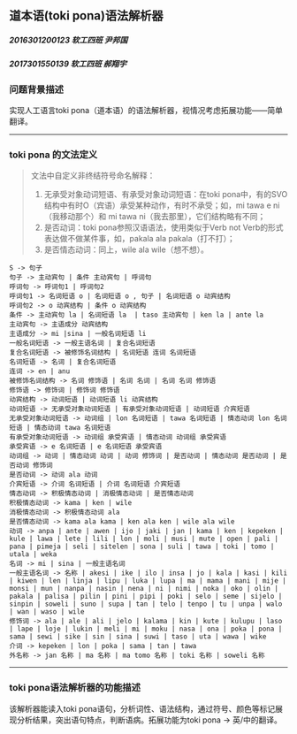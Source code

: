 ## 道本语(toki pona)语法解析器

##### 2016301200123 软工四班 尹邦国

##### 2017301550139 软工四班 郝翔宇

### 问题背景描述

实现人工语言toki pona（道本语）的语法解析器，视情况考虑拓展功能——简单翻译。

---

### toki pona 的文法定义

>文法中自定义非终结符号命名解释：
>
>1. 无承受对象动词短语、有承受对象动词短语：在toki pona中，有的SVO结构中有时O（宾语）承受某种动作，有时不承受；如，mi tawa e ni（我移动那个）和 mi tawa ni（我去那里），它们结构略有不同；
>2. 是否动词：toki pona参照汉语语法，使用类似于Verb not Verb的形式表达做不做某件事，如，pakala ala pakala（打不打）；
>3. 是否情态动词：同上，wile ala wile（想不想）。

```
S -> 句子
句子 -> 主动宾句 | 条件 主动宾句 | 呼词句
呼词句 -> 呼词句1 | 呼词句2
呼词句1 -> 名词短语 o | 名词短语 o , 句子 | 名词短语 o 动宾结构
呼词句2 -> o 动宾结构 | 条件 o 动宾结构
条件 -> 主动宾句 la | 名词短语 la  | taso 主动宾句 | ken la | ante la
主动宾句 -> 主语成分 动宾结构
主语成分 -> mi |sina | 一般名词短语 li
一般名词短语 -> 一般主语名词 | 复合名词短语
复合名词短语 -> 被修饰名词结构 | 名词短语 连词 名词短语
名词短语 -> 名词 | 复合名词短语
连词 -> en | anu
被修饰名词结构 -> 名词 修饰语 | 名词 名词 | 名词 名词 修饰语
修饰语 -> 修饰词 | 修饰词 修饰语
动宾结构 -> 动词短语 | 动词短语 li 动宾结构
动词短语 -> 无承受对象动词短语 | 有承受对象动词短语 | 动词短语 介宾短语
无承受对象动词短语 -> 动词组 | lon 名词短语 | tawa 名词短语 | 情态动词 lon 名词短语 | 情态动词 tawa 名词短语
有承受对象动词短语 -> 动词组 承受宾语 | 情态动词 动词组 承受宾语
承受宾语 -> e 名词短语 | e 名词短语 承受宾语
动词组 -> 动词 | 情态动词 动词 | 动词 修饰词 | 是否动词 | 情态动词 是否动词 | 是否动词 修饰词
是否动词 -> 动词 ala 动词
介宾短语 -> 介词 名词短语 | 介词 名词短语 介宾短语
情态动词 -> 积极情态动词 | 消极情态动词 | 是否情态动词
积极情态动词 -> kama | ken | wile
消极情态动词 -> 积极情态动词 ala
是否情态动词 -> kama ala kama | ken ala ken | wile ala wile
动词 -> anpa | ante | awen | ijo | jaki | jan | kama | ken | kepeken | kule | lawa | lete | lili | lon | moli | musi | mute | open | pali | pana | pimeja | seli | sitelen | sona | suli | tawa | toki | tomo | utala | weka
名词 -> mi | sina | 一般主语名词
一般主语名词 -> 名称 | akesi | ike | ilo | insa | jo | kala | kasi | kili | kiwen | len | linja | lipu | luka | lupa | ma | mama | mani | mije | monsi | mun | nanpa | nasin | nena | ni | nimi | noka | oko | olin | pakala | palisa | pilin | pini | pipi | poki | selo | seme | sijelo | sinpin | soweli | suno | supa | tan | telo | tenpo | tu | unpa | walo | wan | waso | wile
修饰词 -> ala | ale | ali | jelo | kalama | kin | kute | kulupu | laso | lape | loje | lukin | meli | mi | moku | nasa | ona | poka | pona | sama | sewi | sike | sin | sina | suwi | taso | uta | wawa | wike
介词 -> kepeken | lon | poka | sama | tan | tawa 
外名称 -> jan 名称 | ma 名称 | ma tomo 名称 | toki 名称 | soweli 名称

```



---

### toki pona语法解析器的功能描述

该解析器能读入toki pona语句，分析词性、语法结构，通过符号、颜色等标记展现分析结果，突出语句特点，判断语病。拓展功能为toki pona -> 英/中的翻译。